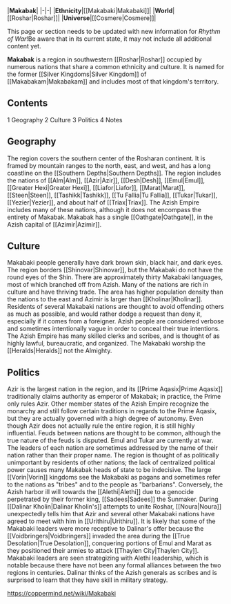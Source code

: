 |**Makabak**|
|-|-|
|**Ethnicity**|[[Makabaki\|Makabaki]]|
|**World**|[[Roshar\|Roshar]]|
|**Universe**|[[Cosmere\|Cosmere]]|

This page or section needs to be updated with new information for *Rhythm of War*!Be aware that in its current state, it may not include all additional content yet.

**Makabak** is a region in southwestern [[Roshar\|Roshar]] occupied by numerous nations that share a common ethnicity and culture. It is named for the former [[Silver Kingdoms\|Silver Kingdom]] of [[Makabakam\|Makabakam]] and includes most of that kingdom's territory.

## Contents

1 Geography
2 Culture
3 Politics
4 Notes


## Geography
The region covers the southern center of the Rosharan continent. It is framed by mountain ranges to the north, east, and west, and has a long coastline on the [[Southern Depths\|Southern Depths]]. The region includes the nations of [[Alm\|Alm]], [[Azir\|Azir]], [[Desh\|Desh]], [[Emul\|Emul]], [[Greater Hexi\|Greater Hexi]], [[Liafor\|Liafor]], [[Marat\|Marat]], [[Steen\|Steen]], [[Tashikk\|Tashikk]], [[Tu Fallia\|Tu Fallia]], [[Tukar\|Tukar]], [[Yezier\|Yezier]], and about half of [[Triax\|Triax]]. The Azish Empire includes many of these nations, although it does not encompass the entirety of Makabak. Makabak has a single [[Oathgate\|Oathgate]], in the Azish capital of [[Azimir\|Azimir]].

## Culture
Makabaki people generally have dark brown skin, black hair, and dark eyes. The region borders [[Shinovar\|Shinovar]], but the Makabaki do not have the round eyes of the Shin. There are approximately thirty Makabaki languages, most of which branched off from Azish. Many of the nations are rich in culture and have thriving trade. The area has higher population density than the nations to the east and Azimir is larger than [[Kholinar\|Kholinar]].
Residents of several Makabaki nations are thought to avoid offending others as much as possible, and would rather dodge a request than deny it, especially if it comes from a foreigner. Azish people are considered verbose and sometimes intentionally vague in order to conceal their true intentions. The Azish Empire has many skilled clerks and scribes, and is thought of as highly lawful, bureaucratic, and organized.
The Makabaki worship the [[Heralds\|Heralds]] not the Almighty.

## Politics
Azir is the largest nation in the region, and its [[Prime Aqasix\|Prime Aqasix]] traditionally claims authority as emperor of Makabak; in practice, the Prime only rules Azir. Other member states of the Azish Empire recognize the monarchy and still follow certain traditions in regards to the Prime Aqasix, but they are actually governed with a high degree of autonomy. Even though Azir does not actually rule the entire region, it is still highly influential. Feuds between nations are thought to be common, although the true nature of the feuds is disputed. Emul and Tukar are currently at war. The leaders of each nation are sometimes addressed by the name of their nation rather than their proper name.
The region is thought of as politically unimportant by residents of other nations; the lack of centralized political power causes many Makabak heads of state to be indecisive. The large [[Vorin\|Vorin]] kingdoms see the Makabaki as pagans and sometimes refer to the nations as "tribes" and to the people as "barbarians". Conversely, the Azish harbor ill will towards the [[Alethi\|Alethi]] due to a genocide perpetrated by their former king, [[Sadees\|Sadees]] the Sunmaker.
During [[Dalinar Kholin\|Dalinar Kholin's]] attempts to unite Roshar, [[Noura\|Noura]] unexpectedly tells him that Azir and several other Makabaki nations have agreed to meet with him in [[Urithiru\|Urithiru]]. It is likely that some of the Makabaki leaders were more receptive to Dalinar's offer because the [[Voidbringers\|Voidbringers]] invaded the area during the [[True Desolation\|True Desolation]], conquering portions of Emul and Marat as they positioned their armies to attack [[Thaylen City\|Thaylen City]]. Makabaki leaders are seen strategizing with Alethi leadership, which is notable because there have not been any formal alliances between the two regions in centuries. Dalinar thinks of the Azish generals as scribes and is surprised to learn that they have skill in military strategy.



https://coppermind.net/wiki/Makabaki